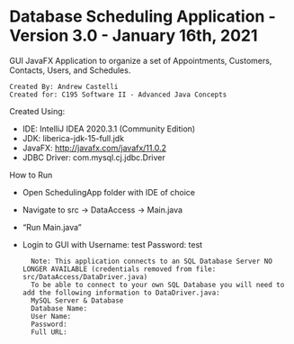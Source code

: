 Database Scheduling Application - Version 3.0 - January 16th, 2021
=
GUI JavaFX Application to organize a set of Appointments, Customers, Contacts, Users, and Schedules.

    Created By: Andrew Castelli
    Created for: C195 Software II - Advanced Java Concepts
Created Using:
- IDE: IntelliJ IDEA 2020.3.1 (Community Edition)
- JDK: liberica-jdk-15-full.jdk
- JavaFX: http://javafx.com/javafx/11.0.2
- JDBC Driver: com.mysql.cj.jdbc.Driver

How to Run
- Open SchedulingApp folder with IDE of choice
- Navigate to src -> DataAccess -> Main.java
- “Run Main.java”
- Login to GUI with Username: test   Password: test

        Note: This application connects to an SQL Database Server NO LONGER AVAILABLE (credentials removed from file: src/DataAccess/DataDriver.java)
        To be able to connect to your own SQL Database you will need to add the following information to DataDriver.java:
        MySQL Server & Database
        Database Name: 
        User Name:
        Password:
        Full URL:
